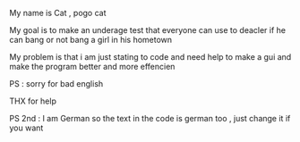 My name is Cat , pogo cat

My goal is to make an underage test that everyone can use to deacler if he can bang or not bang
a girl in his hometown

My problem is that i am just stating to code and need help to make a gui and make the program better
and more effencien

PS : sorry for bad english

THX for help 


PS 2nd : I am German so the text in the code is german too , just change it if you want
